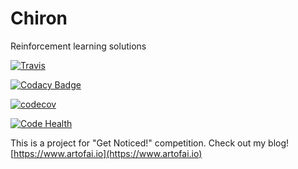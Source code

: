 # Chiron
Reinforcement learning solutions

[![Travis]( https://travis-ci.org/mbednarski/Chiron.svg?branch=master)](https://travis-ci.org/mbednarski/Chiron/)

[![Codacy Badge](https://api.codacy.com/project/badge/Grade/cc552e4ef8e041d0a091b3c80f05c94b)](https://www.codacy.com/app/mbednarski/Chiron?utm_source=github.com&amp;utm_medium=referral&amp;utm_content=mbednarski/Chiron&amp;utm_campaign=Badge_Grade)

[![codecov](https://codecov.io/gh/mbednarski/Chiron/branch/master/graph/badge.svg)](https://codecov.io/gh/mbednarski/Chiron)

[![Code Health](https://landscape.io/github/mbednarski/Chiron/master/landscape.svg?style=flat)](https://landscape.io/github/mbednarski/Chiron/master)

This is a project for "Get Noticed!" competition. Check out my blog! [https://www.artofai.io](https://www.artofai.io)
